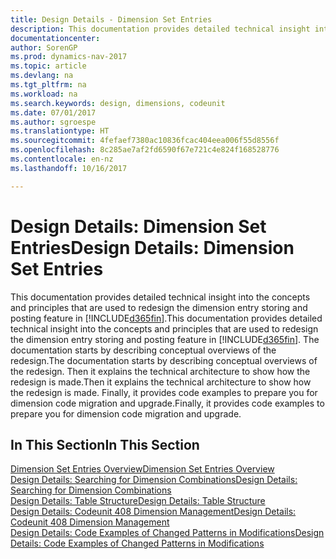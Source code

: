 ```yaml
---
title: Design Details - Dimension Set Entries
description: This documentation provides detailed technical insight into the concepts and principles that are used to redesign the dimension entry storing and posting feature.
documentationcenter: 
author: SorenGP
ms.prod: dynamics-nav-2017
ms.topic: article
ms.devlang: na
ms.tgt_pltfrm: na
ms.workload: na
ms.search.keywords: design, dimensions, codeunit
ms.date: 07/01/2017
ms.author: sgroespe
ms.translationtype: HT
ms.sourcegitcommit: 4fefaef7380ac10836fcac404eea006f55d8556f
ms.openlocfilehash: 8c285ae7af2fd6590f67e721c4e824f168528776
ms.contentlocale: en-nz
ms.lasthandoff: 10/16/2017

---
```

# <a name="design-details-dimension-set-entries"></a><span data-ttu-id="90548-103">Design Details: Dimension Set Entries</span><span class="sxs-lookup"><span data-stu-id="90548-103">Design Details: Dimension Set Entries</span></span>
<span data-ttu-id="90548-104">This documentation provides detailed technical insight into the concepts and principles that are used to redesign the dimension entry storing and posting feature in [!INCLUDE[d365fin](includes/d365fin_md.md)].</span><span class="sxs-lookup"><span data-stu-id="90548-104">This documentation provides detailed technical insight into the concepts and principles that are used to redesign the dimension entry storing and posting feature in [!INCLUDE[d365fin](includes/d365fin_md.md)].</span></span> <span data-ttu-id="90548-105">The documentation starts by describing conceptual overviews of the redesign.</span><span class="sxs-lookup"><span data-stu-id="90548-105">The documentation starts by describing conceptual overviews of the redesign.</span></span> <span data-ttu-id="90548-106">Then it explains the technical architecture to show how the redesign is made.</span><span class="sxs-lookup"><span data-stu-id="90548-106">Then it explains the technical architecture to show how the redesign is made.</span></span> <span data-ttu-id="90548-107">Finally, it provides code examples to prepare you for dimension code migration and upgrade.</span><span class="sxs-lookup"><span data-stu-id="90548-107">Finally, it provides code examples to prepare you for dimension code migration and upgrade.</span></span>  

## <a name="in-this-section"></a><span data-ttu-id="90548-108">In This Section</span><span class="sxs-lookup"><span data-stu-id="90548-108">In This Section</span></span>  
[<span data-ttu-id="90548-109">Dimension Set Entries Overview</span><span class="sxs-lookup"><span data-stu-id="90548-109">Dimension Set Entries Overview</span></span>](design-details-dimension-set-entries-overview.md)  
[<span data-ttu-id="90548-110">Design Details: Searching for Dimension Combinations</span><span class="sxs-lookup"><span data-stu-id="90548-110">Design Details: Searching for Dimension Combinations</span></span>](design-details-searching-for-dimension-combinations.md)  
[<span data-ttu-id="90548-111">Design Details: Table Structure</span><span class="sxs-lookup"><span data-stu-id="90548-111">Design Details: Table Structure</span></span>](design-details-table-structure.md)  
[<span data-ttu-id="90548-112">Design Details: Codeunit 408 Dimension Management</span><span class="sxs-lookup"><span data-stu-id="90548-112">Design Details: Codeunit 408 Dimension Management</span></span>](design-details-codeunit-408-dimension-management.md)  
[<span data-ttu-id="90548-113">Design Details: Code Examples of Changed Patterns in Modifications</span><span class="sxs-lookup"><span data-stu-id="90548-113">Design Details: Code Examples of Changed Patterns in Modifications</span></span>](design-details-code-examples-of-changed-patterns-in-modifications.md)

